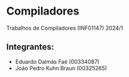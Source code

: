 # Compiladores
Trabalhos de Compiladores (INF01147) 2024/1

## Integrantes:
- Eduardo Dalmás Faé (00334087)
- João Pedro Kuhn Braun (00325265)
